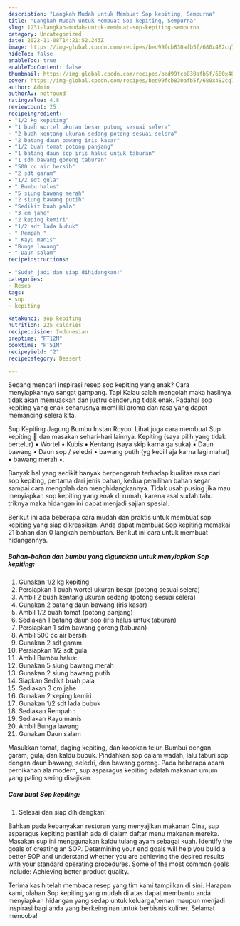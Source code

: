 ```yaml
---
description: "Langkah Mudah untuk Membuat Sop kepiting, Sempurna"
title: "Langkah Mudah untuk Membuat Sop kepiting, Sempurna"
slug: 1231-langkah-mudah-untuk-membuat-sop-kepiting-sempurna
category: Uncategorized
date: 2022-11-08T14:21:52.243Z
image: https://img-global.cpcdn.com/recipes/bed99fcb830afb5f/680x482cq70/sop-kepiting-foto-resep-utama.jpg
hideToc: false
enableToc: true
enableTocContent: false
thumbnail: https://img-global.cpcdn.com/recipes/bed99fcb830afb5f/680x482cq70/sop-kepiting-foto-resep-utama.jpg
cover: https://img-global.cpcdn.com/recipes/bed99fcb830afb5f/680x482cq70/sop-kepiting-foto-resep-utama.jpg
author: Admin
authorAv: notfound
ratingvalue: 4.8
reviewcount: 25
recipeingredient:
- "1/2 kg kepiting"
- "1 buah wortel ukuran besar potong sesuai selera"
- "2 buah kentang ukuran sedang potong sesuai selera"
- "2 batang daun bawang iris kasar"
- "1/2 buah tomat potong panjang"
- "1 batang daun sop iris halus untuk taburan"
- "1 sdm bawang goreng taburan"
- "500 cc air bersih"
- "2 sdt garam"
- "1/2 sdt gula"
- " Bumbu halus"
- "5 siung bawang merah"
- "2 siung bawang putih"
- "Sedikit buah pala"
- "3 cm jahe"
- "2 keping kemiri"
- "1/2 sdt lada bubuk"
- " Rempah "
- " Kayu manis"
- "Bunga lawang"
- " Daun salam"
recipeinstructions:

- "Sudah jadi dan siap dihidangkan!"
categories:
- Resep
tags:
- sop
- kepiting

katakunci: sop kepiting 
nutrition: 225 calories
recipecuisine: Indonesian
preptime: "PT12M"
cooktime: "PT51M"
recipeyield: "2"
recipecategory: Dessert

---
```



Sedang mencari inspirasi resep sop kepiting yang enak? Cara menyiapkannya sangat gampang. Tapi Kalau salah mengolah maka hasilnya tidak akan memuaskan dan justru cenderung tidak enak. Padahal sop kepiting yang enak seharusnya memiliki aroma dan rasa yang dapat memancing selera kita.


Sup Kepiting Jagung Bumbu Instan Royco. Lihat juga cara membuat Sup kepiting 🦀 dan masakan sehari-hari lainnya. Kepiting (saya pilih yang tidak bertelur) • Wortel • Kubis • Kentang (saya skip karna ga suka) • Daun bawang • Daun sop / seledri • bawang putih (yg keciil aja karna lagi mahal) • bawang merah •.

Banyak hal yang sedikit banyak berpengaruh terhadap kualitas rasa dari sop kepiting, pertama dari jenis bahan, kedua pemilihan bahan segar sampai cara mengolah dan menghidangkannya. Tidak usah pusing jika mau menyiapkan sop kepiting yang enak di rumah, karena asal sudah tahu triknya maka hidangan ini dapat menjadi sajian spesial.


Berikut ini ada beberapa cara mudah dan praktis untuk membuat sop kepiting yang siap dikreasikan. Anda dapat membuat Sop kepiting memakai 21 bahan dan 0 langkah pembuatan. Berikut ini cara untuk membuat hidangannya.

<!--inarticleads1-->

##### Bahan-bahan dan bumbu yang digunakan untuk menyiapkan Sop kepiting:

1. Gunakan 1/2 kg kepiting
1. Persiapkan 1 buah wortel ukuran besar (potong sesuai selera)
1. Ambil 2 buah kentang ukuran sedang (potong sesuai selera)
1. Gunakan 2 batang daun bawang (iris kasar)
1. Ambil 1/2 buah tomat (potong panjang)
1. Sediakan 1 batang daun sop (iris halus untuk taburan)
1. Persiapkan 1 sdm bawang goreng (taburan)
1. Ambil 500 cc air bersih
1. Gunakan 2 sdt garam
1. Persiapkan 1/2 sdt gula
1. Ambil  Bumbu halus:
1. Gunakan 5 siung bawang merah
1. Gunakan 2 siung bawang putih
1. Siapkan Sedikit buah pala
1. Sediakan 3 cm jahe
1. Gunakan 2 keping kemiri
1. Gunakan 1/2 sdt lada bubuk
1. Sediakan  Rempah :
1. Sediakan  Kayu manis
1. Ambil Bunga lawang
1. Gunakan  Daun salam


Masukkan tomat, daging kepiting, dan kocokan telur. Bumbui dengan garam, gula, dan kaldu bubuk. Pindahkan sop dalam wadah, lalu taburi sop dengan daun bawang, seledri, dan bawang goreng. Pada beberapa acara pernikahan ala modern, sup asparagus kepiting adalah makanan umum yang paling sering disajikan. 

<!--inarticleads2-->

##### Cara buat Sop kepiting:


1. Selesai dan siap dihidangkan!

Bahkan pada kebanyakan restoran yang menyajikan makanan Cina, sup asparagus kepiting pastilah ada di dalam daftar menu makanan mereka. Masakan sup ini menggunakan kaldu tulang ayam sebagai kuah. Identify the goals of creating an SOP. Determining your end goals will help you build a better SOP and understand whether you are achieving the desired results with your standard operating procedures. Some of the most common goals include: Achieving better product quality. 

Terima kasih telah membaca resep yang tim kami tampilkan di sini. Harapan kami, olahan Sop kepiting yang mudah di atas dapat membantu anda menyiapkan hidangan yang sedap untuk keluarga/teman maupun menjadi inspirasi bagi anda yang berkeinginan untuk berbisnis kuliner. Selamat mencoba!
